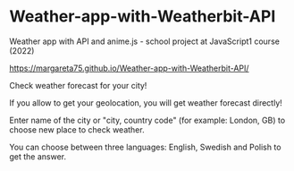 # Weather-app-with-Weatherbit-API
Weather app with API and anime.js - school project at JavaScript1 course (2022)

https://margareta75.github.io/Weather-app-with-Weatherbit-API/

Check weather forecast for your city!

If you allow to get your geolocation, you will get weather forecast directly!

Enter name of the city or "city, country code" (for example: London, GB) to choose new place to check weather.

You can choose between three languages: English, Swedish and Polish to get the answer.
